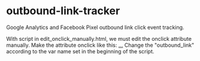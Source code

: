 # outbound-link-tracker
Google Analytics and Facebook Pixel outbound link click event tracking.

With script in edit_onclick_manually.html, we must edit the <a> onclick attribute manually.
Make the attribute onclick like this:
  <a href="..." onclick="track_control(outbound_link)">...</a>
Change the "outbound_link" according to the var name set in the beginning of the script.
